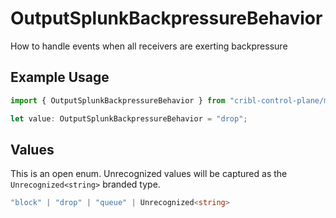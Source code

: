 # OutputSplunkBackpressureBehavior

How to handle events when all receivers are exerting backpressure

## Example Usage

```typescript
import { OutputSplunkBackpressureBehavior } from "cribl-control-plane/models/operations";

let value: OutputSplunkBackpressureBehavior = "drop";
```

## Values

This is an open enum. Unrecognized values will be captured as the `Unrecognized<string>` branded type.

```typescript
"block" | "drop" | "queue" | Unrecognized<string>
```